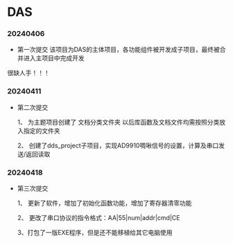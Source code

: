 # DAS
 
### 20240406
* 第一次提交
该项目为DAS的主体项目，各功能组件被开发成子项目，最终被合并进入主项目中完成开发

很缺人手！！！

### 20240411
* 第二次提交
  
    1、 为主题项目创建了 文档分类文件夹 以后库函数及文档文件均需按照分类放入指定的文件夹
  
    2、 创建了dds_project子项目，实现AD9910啁啾信号的设置，计算及串口发送/返回读取

### 20240418
* 第三次提交
  
    1、 更新了软件，增加了初始化函数功能，增加了寄存器清零功能
  
    2、 更改了串口协议的指令格式：AA|55|num|addr|cmd|CE

    3、打包了一版EXE程序，但是还不能移植给其它电脑使用
